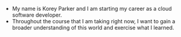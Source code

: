 - My name is Korey Parker and I am starting my career as a cloud software developer.
- Throughout the course that I am taking right now, I want to gain a broader understanding of this world and exercise what I learned.

<!---
kjparker90/kjparker90 is a ✨ special ✨ repository because its `README.md` (this file) appears on your GitHub profile.
You can click the Preview link to take a look at your changes.
--->
